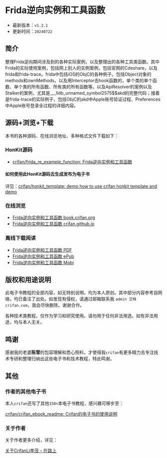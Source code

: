 # Frida逆向实例和工具函数

* 最新版本：`v1.2.1`
* 更新时间：`20240722`

## 简介

整理Frida逆向期间涉及到的各种实际案例，以及整理出的各种工具类函数。其中Frida的实际使用案例，包括网上别人的实例案例，包括官网的Cdeshare，以及frida和frida-trace。frida中包括iOS的ObjC的各种例子。包括Object对象的methods和ownMethods，以及用Interceptor去hook函数的，单个类的单个函数、单个类的所有函数、所有类的所有函数等。以及ApiResolver的案例以及Stalker的案例，尤其是___lldb_unnamed_symbol2575$$akd的完整代码；接着是frida-trace的实际例子，包括ObjC的akd中Apple账号验证过程、Preferences中Apple账号登录全过程的详细内容。

## 源码+浏览+下载

本书的各种源码、在线浏览地址、多种格式文件下载如下：

### HonKit源码

* [crifan/frida_re_example_function: Frida逆向实例和工具函数](https://github.com/crifan/frida_re_example_function)

#### 如何使用此HonKit源码去生成发布为电子书

详见：[crifan/honkit_template: demo how to use crifan honkit template and demo](https://github.com/crifan/honkit_template)

### 在线浏览

* [Frida逆向实例和工具函数 book.crifan.org](https://book.crifan.org/books/frida_re_example_function/website/)
* [Frida逆向实例和工具函数 crifan.github.io](https://crifan.github.io/frida_re_example_function/website/)

### 离线下载阅读

* [Frida逆向实例和工具函数 PDF](https://book.crifan.org/books/frida_re_example_function/pdf/frida_re_example_function.pdf)
* [Frida逆向实例和工具函数 ePub](https://book.crifan.org/books/frida_re_example_function/epub/frida_re_example_function.epub)
* [Frida逆向实例和工具函数 Mobi](https://book.crifan.org/books/frida_re_example_function/mobi/frida_re_example_function.mobi)

## 版权和用途说明

此电子书教程的全部内容，如无特别说明，均为本人原创。其中部分内容参考自网络，均已备注了出处。如发现有侵权，请通过邮箱联系我 `admin 艾特 crifan.com`，我会尽快删除。谢谢合作。

各种技术类教程，仅作为学习和研究使用。请勿用于任何非法用途。如有非法用途，均与本人无关。

## 鸣谢

感谢我的老婆**陈雪**的包容理解和悉心照料，才使得我`crifan`有更多精力去专注技术专研和整理归纳出这些电子书和技术教程，特此鸣谢。

## 其他

### 作者的其他电子书

本人`crifan`还写了其他`150+`本电子书教程，感兴趣可移步至：

[crifan/crifan_ebook_readme: Crifan的电子书的使用说明](https://github.com/crifan/crifan_ebook_readme)

### 关于作者

关于作者更多介绍，详见：

[关于CrifanLi李茂 – 在路上](https://www.crifan.org/about/)
